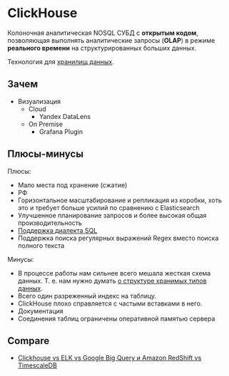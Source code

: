 # ClickHouse

Колоночная аналитическая NOSQL СУБД с __открытым кодом__, позволяющая выполнять аналитические запросы (__OLAP__) в режиме __реального времени__ на структурированных больших данных.

Технология для [хранилищ данных](../../arch/store.md).

## Зачем

- Визуализация
  - Cloud
    - Yandex DataLens
  - On Premise
    - Grafana Plugin

## Плюсы-минусы

Плюсы:

- Мало места под хранение (сжатие)
- РФ
- Горизонтальное масштабирование и репликация из коробки, хоть это и требует больше усилий по сравнению с Elasticsearch
- Улучшенное планирование запросов и более высокая общая производительность
- [Поддержка диалекта SQL](https://habr.com/ru/company/ua-hosting/blog/483112/)
- Поддержка поиска регулярных выражений Regex вместо поиска полного текста

Минусы:

- В процессе работы нам сильнее всего мешала жесткая схема данных. Т. е. нам нужно думать [о структуре хранимых типов данных](https://habr.com/ru/post/581586/).
- Всего один разреженный индекс на таблицу.
- ClickHouse плохо справляется с частыми вставками в него.
- Документация
- Соединения таблиц ограничены оперативной памятью сервера

## Compare

- [Clickhouse vs ELK vs Google Big Query и Amazon RedShift vs TimescaleDB](https://habr.com/ru/company/ua-hosting/blog/483112/)
